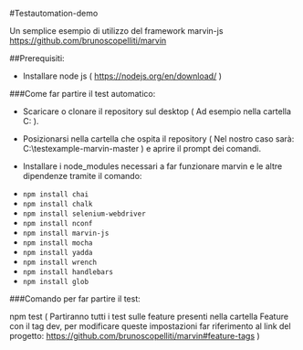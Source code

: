 #Testautomation-demo

Un semplice esempio di utilizzo del framework marvin-js https://github.com/brunoscopelliti/marvin

##Prerequisiti:

- Installare node js ( https://nodejs.org/en/download/ )

 ###Come far partire il test automatico:
 
 - Scaricare o clonare il repository sul desktop ( Ad esempio nella cartella C: ).
 
 - Posizionarsi nella cartella che ospita il repository ( Nel nostro caso sarà: C:\testexample-marvin-master ) e aprire il prompt dei comandi.

 - Installare i node_modules necessari a far funzionare marvin e le altre dipendenze tramite il comando:
 
* `npm install chai`
* `npm install chalk`
* `npm install selenium-webdriver`
* `npm install nconf`
* `npm install marvin-js`
* `npm install mocha`
* `npm install yadda`
* `npm install wrench`
* `npm install handlebars`
* `npm install glob`

###Comando per far partire il test:

npm test ( Partiranno tutti i test sulle feature presenti nella cartella Feature con il tag dev, per modificare queste impostazioni far riferimento al link del progetto: https://github.com/brunoscopelliti/marvin#feature-tags )
